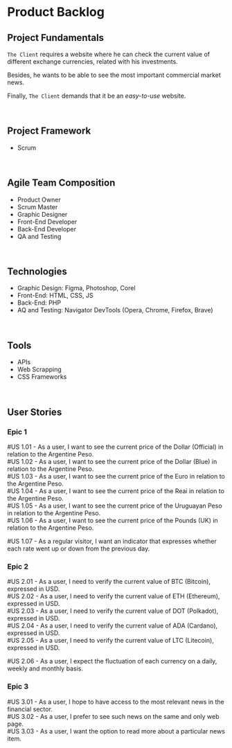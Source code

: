 # Product Backlog

## Project Fundamentals

`The Client` requires a website where he can check the current value of different exchange currencies, related with his investments.

Besides, he wants to be able to see the most important commercial market news.

Finally, `The Client` demands that it be an *easy-to-use* website.

<br>

## Project Framework

- Scrum

<br>

## Agile Team Composition

- Product Owner
- Scrum Master
- Graphic Designer
- Front-End Developer
- Back-End Developer
- QA and Testing

<br>

## Technologies

- Graphic Design: Figma, Photoshop, Corel
- Front-End: HTML, CSS, JS
- Back-End: PHP
- AQ and Testing: Navigator DevTools (Opera, Chrome, Firefox, Brave)

<br>

## Tools

- APIs
- Web Scrapping
- CSS Frameworks

<br>

## User Stories

### Epic 1

\#US 1.01 - As a user, I want to see the current price of the Dollar (Official) in relation to the Argentine Peso. \
\#US 1.02 - As a user, I want to see the current price of the Dollar (Blue) in relation to the Argentine Peso. \
\#US 1.03 - As a user, I want to see the current price of the Euro in relation to the Argentine Peso. \
\#US 1.04 - As a user, I want to see the current price of the Reai in relation to the Argentine Peso. \
\#US 1.05 - As a user, I want to see the current price of the Uruguayan Peso in relation to the Argentine Peso. \
\#US 1.06 - As a user, I want to see the current price of the Pounds (UK) in relation to the Argentine Peso.

\#US 1.07 - As a regular visitor, I want an indicator that expresses whether each rate went up or down from the previous day.
<br>

### Epic 2

\#US 2.01 - As a user, I need to verify the current value of BTC (Bitcoin), expressed in USD. \
\#US 2.02 - As a user, I need to verify the current value of ETH (Ethereum), expressed in USD. \
\#US 2.03 - As a user, I need to verify the current value of DOT (Polkadot), expressed in USD. \
\#US 2.04 - As a user, I need to verify the current value of ADA (Cardano), expressed in USD. \
\#US 2.05 - As a user, I need to verify the current value of LTC (Litecoin), expressed in USD.

\#US 2.06 - As a user, I expect the fluctuation of each currency on a daily, weekly and monthly basis.
<br>

### Epic 3

\#US 3.01 - As a user, I hope to have access to the most relevant news in the financial sector. \
\#US 3.02 - As a user, I prefer to see such news on the same and only web page. \
\#US 3.03 - As a user, I want the option to read more about a particular news item.
